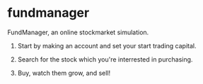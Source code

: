 # fundmanager
FundManager, an online stockmarket simulation.

1. Start by making an account and set your start trading capital.

2. Search for the stock which you're interrested in purchasing.

3. Buy, watch them grow, and sell!
